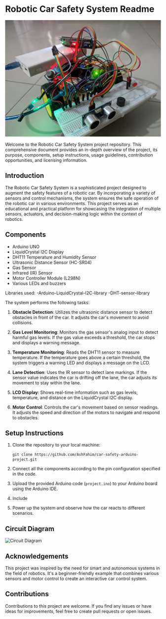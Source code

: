 # Robotic Car Safety System Readme

![Project Image](project_image.jpg)

Welcome to the Robotic Car Safety System project repository. This comprehensive document provides an in-depth overview of the project, its purpose, components, setup instructions, usage guidelines, contribution opportunities, and licensing information.

## Introduction

The Robotic Car Safety System is a sophisticated project designed to augment the safety features of a robotic car. By incorporating a variety of sensors and control mechanisms, the system ensures the safe operation of the robotic car in various environments. This project serves as an educational and practical platform for showcasing the integration of multiple sensors, actuators, and decision-making logic within the context of robotics.

## Components

- Arduino UNO
- LiquidCrystal I2C Display
- DHT11 Temperature and Humidity Sensor
- Ultrasonic Distance Sensor (HC-SR04)
- Gas Sensor
- Infrared (IR) Sensor
- Motor Controller Module (L298N)
- Various LEDs and buzzers

Libraries used: 
-Arduino-LiquidCrystal-I2C-library
-DHT-sensor-library

  The system performs the following tasks:
1. **Obstacle Detection**: Utilizes the ultrasonic distance sensor to detect obstacles in front of the car. It adjusts the car's movement to avoid collisions.

2. **Gas Level Monitoring**: Monitors the gas sensor's analog input to detect harmful gas levels. If the gas value exceeds a threshold, the car stops and displays a warning message.

3. **Temperature Monitoring**: Reads the DHT11 sensor to measure temperature. If the temperature goes above a certain threshold, the system triggers a warning LED and displays a message on the LCD.

4. **Lane Detection**: Uses the IR sensor to detect lane markings. If the sensor value indicates the car is drifting off the lane, the car adjusts its movement to stay within the lane.

5. **LCD Display**: Shows real-time information such as gas levels, temperature, and distance on the LiquidCrystal I2C display.

6. **Motor Control**: Controls the car's movement based on sensor readings. It adjusts the speed and direction of the motors to navigate and respond to obstacles.

## Setup Instructions

1. Clone the repository to your local machine:

   ```shell
   git clone https://github.com/AshFahim/car-safety-arduino-project.git
   ```

2. Connect all the components according to the pin configuration specified in the code.

3. Upload the provided Arduino code (`project.ino`) to your Arduino board using the Arduino IDE.

4. Include
5. Power up the system and observe how the car reacts to different scenarios.

## Circuit Diagram

![Circuit Diagram](circuit_diagram.png)

## Acknowledgements

This project was inspired by the need for smart and autonomous systems in the field of robotics. It's a beginner-friendly example that combines various sensors and motor control to create an interactive car control system.

## Contributions

Contributions to this project are welcome. If you find any issues or have ideas for improvements, feel free to create pull requests or open issues.
